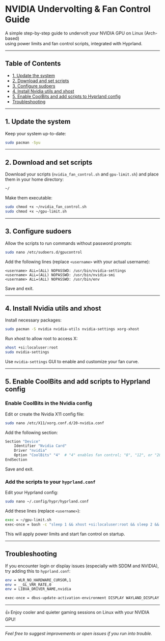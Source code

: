 # NVIDIA Undervolting & Fan Control Guide

A simple step-by-step guide to undervolt your NVIDIA GPU on Linux (Arch-based)  
using power limits and fan control scripts, integrated with Hyprland.

---

## Table of Contents

- [1. Update the system](#1-update-the-system)
- [2. Download and set scripts](#2-download-and-set-scripts)
- [3. Configure sudoers](#3-configure-sudoers)
- [4. Install Nvidia utils and xhost](#4-install-nvidia-utils-and-xhost)
- [5. Enable CoolBits and add scripts to Hyprland config](#5-enable-coolbits-and-add-scripts-to-hyprland-config)
- [Troubleshooting](#troubleshooting)

---

## 1. Update the system

Keep your system up-to-date:

```bash
sudo pacman -Syu
```

---

## 2. Download and set scripts

Download your scripts (`nvidia_fan_control.sh` and `gpu-limit.sh`) and place them in your home directory:

```bash
~/ 
```

Make them executable:

```bash
sudo chmod +x ~/nvidia_fan_control.sh
sudo chmod +x ~/gpu-limit.sh
```

---

## 3. Configure sudoers

Allow the scripts to run commands without password prompts:

```bash
sudo nano /etc/sudoers.d/gpucontrol
```

Add the following lines (replace `<username>` with your actual username):

```text
<username> ALL=(ALL) NOPASSWD: /usr/bin/nvidia-settings
<username> ALL=(ALL) NOPASSWD: /usr/bin/nvidia-smi
<username> ALL=(ALL) NOPASSWD: /usr/bin/env
```

Save and exit.

---

## 4. Install Nvidia utils and xhost

Install necessary packages:

```bash
sudo pacman -S nvidia nvidia-utils nvidia-settings xorg-xhost
```

Run xhost to allow root to access X:

```bash
xhost +si:localuser:root
sudo nvidia-settings
```

Use `nvidia-settings` GUI to enable and customize your fan curve.

---

## 5. Enable CoolBits and add scripts to Hyprland config

### Enable CoolBits in the Nvidia config

Edit or create the Nvidia X11 config file:

```bash
sudo nano /etc/X11/xorg.conf.d/20-nvidia.conf
```

Add the following section:

```sh
Section "Device"
    Identifier "Nvidia Card"
    Driver "nvidia"
    Option "CoolBits" "4"  # "4" enables fan control; "8", "12", or "28" enable more features.
EndSection
```

Save and exit.

### Add the scripts to your `hyprland.conf`

Edit your Hyprland config:

```bash
sudo nano ~/.config/hypr/hyprland.conf
```

Add these lines (replace `<username>`):

```sh
exec = ~/gpu-limit.sh
exec-once = bash -c "sleep 1 && xhost +si:localuser:root && sleep 2 && /home/<username>/nvidia_fan_control.sh &"
```

This will apply power limits and start fan control on startup.

---

## Troubleshooting

If you encounter login or display issues (especially with SDDM and NVIDIA), try adding this to `hyprland.conf`:

```sh
env = WLR_NO_HARDWARE_CURSOR,1
env = __GL_VRR_RATE,0
env = LIBVA_DRIVER_NAME,nvidia

exec-once = dbus-update-activation-environment DISPLAY WAYLAND_DISPLAY XDG_CURRENT_DESKTOP
```

---

:+1: Enjoy cooler and quieter gaming sessions on Linux with your NVIDIA GPU!

---

*Feel free to suggest improvements or open issues if you run into trouble.*
